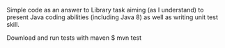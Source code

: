 Simple code as an answer to Library task aiming (as I understand) to present Java coding abilities (including Java 8) as well as writing unit test skill.

Download and run tests with maven
$ mvn test
